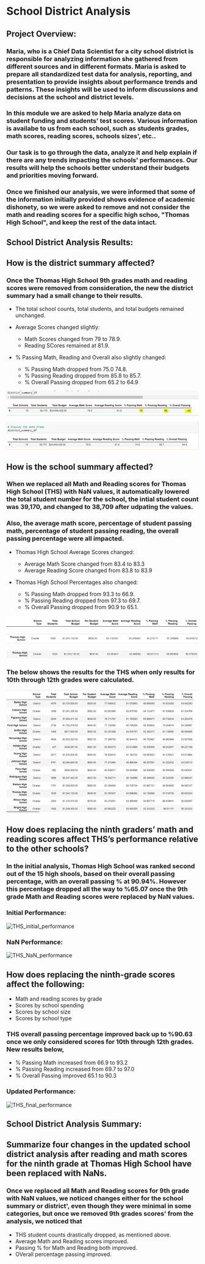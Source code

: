 # School District Analysis

## Project Overview:

### Maria, who is a Chief Data Scientist for a city school district is responsible for analyzing information she gathered from different sources and in different formats. Maria is asked to prepare all standardized test data for analysis, reporting, and presentation to provide insights about performance trends and patterns. These insights will be used to inform discussions and decisions at the school and district levels. 
### In this module we are asked to help Maria analyze data on student funding and students' test scores. Various information is availabe to us from each school, such as students grades, math scores, reading scores, schools sizes', etc.. 
### Our task is to go through the data, analyze it and help explain if there are any trends impacting the schools' performances. Our results will help the schools better understand their budgets and priorities moving forward.
### Once we finished our analysis, we were informed that some of the information initially provided shows evidence of academic dishonety, so we were asked to remove and not consider the math and reading scores for a specific high schoo, "Thomas High School", and keep the rest of the data intact.


## School District Analysis Results:

## How is the district summary affected? 

### Once the Thomas High School 9th grades math and reading scores were removed from consideration, the new the district summary had a small change to their results.

* The total school counts, total students, and total budgets remained unchanged.
	
* Average Scores changed slightly:

  * Math Scores changed from 79 to 78.9.
  * Reading SCores remained at 81.9.

* % Passing Math, Reading and Overall also slightly changed:
  * % Passing Math dropped from 75.0 74.8.
  * % Passing Reading dropped from 85.8 to 85.7.
  * % Overall Passing dropped from 65.2 to 64.9

![](Resources/Initial_District_Summary.PNG)

![](Resources/Updated_District_Summary.PNG)

## How is the school summary affected?

### When we replaced all Math and Reading scores for Thomas High School (THS) with NaN values, it automatically lowered the total student number for the school, the intial student count was 39,170, and changed to 38,709 after udpating the values.

### Also, the average math score, percentage of student passing math, percentage of student passing reading, the overall passing percentage were all impacted.

* Thomas High School Average Scores changed:
  * Average Math Score changed from 83.4 to 83.3
  * Average Reading Score changed from 83.8 to 83.9

* Thomas High School Percentages also changed:
  * % Passing Math dropped from 93.3 to 66.9.
  * % Passing Reading dropped from 97.3 to 69.7.
  * % Overall Passing dropped from 90.9 to 65.1.


![](Resources/school_summary_header.PNG)

![](Resources/Initial_school_summary.PNG)

![](Resources/Updated_school_summary.PNG)

### The below shows the results for the THS when only results for 10th through 12th grades were calculated.


![](Resources/10th_12th_results.PNG)

## How does replacing the ninth graders’ math and reading scores affect THS’s performance relative to the other schools?

### In the initial analysis, Thomas High School was ranked second out of the 15 high shools, based on their overall passing percentage, with an overall passing % at 90.94%. However this percentage dropped all the way to %65.07 once the 9th grade Math and Reading scores were replaced by NaN values. 

### Initial Performance:
![THS_initial_performance](https://user-images.githubusercontent.com/106851167/178164733-a3d3940f-c3a4-4634-bb00-b296d0b804f4.PNG)

### NaN Performance:
![THS_NaN_performance](https://user-images.githubusercontent.com/106851167/178164764-f12f3d36-c126-4c6f-a912-b724b150492b.PNG)

## How does replacing the ninth-grade scores affect the following:
* Math and reading scores by grade
* Scores by school spending
* Scores by school size
* Scores by school type

### THS overall passing percentage improved back up to %90.63 once we only considered scores for 10th through 12th grades. New results below,

* % Passing Math increased from 66.9 to 93.2
*	% Passing Reading increased from 69.7 to 97.0
*	% Overall Passing improved 65.1 to 90.3

### Updated Performance:
![THS_final_performance](https://user-images.githubusercontent.com/106851167/178164737-997eab2c-2843-439a-8788-178220f40b99.PNG)


## School District Analysis Summary:

## Summarize four changes in the updated school district analysis after reading and math scores for the ninth grade at Thomas High School have been replaced with NaNs.

### Once we replaced all Math and Reading scores for 9th grade with NaN values, we noticed changes either for the school summary or district', even though they were minimal in some categories, but once we removed 9th grades scores' from the analysis, we noticed that

* THS student counts drastically dropped, as mentioned above.
* Average Math and Reading scores improved.
*	Passing % for Math and Reading both improved.
*	OVerall percentage passing improved.

